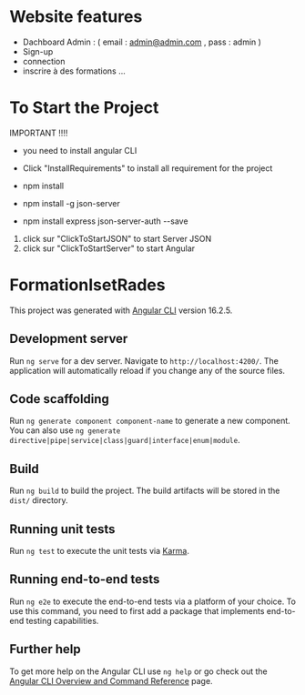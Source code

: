 
# Website features

- Dachboard Admin : ( email : admin@admin.com , pass : admin )
- Sign-up
- connection
- inscrire à des formations
...

# To Start the Project

IMPORTANT !!!!
- you need to install angular CLI
- Click "InstallRequirements" to install all requirement for the project

- npm install

- npm install -g json-server

- npm install express json-server-auth --save


1. click sur "ClickToStartJSON" to start Server JSON
2. click sur "ClickToStartServer" to start Angular


# FormationIsetRades

This project was generated with [Angular CLI](https://github.com/angular/angular-cli) version 16.2.5.

## Development server

Run `ng serve` for a dev server. Navigate to `http://localhost:4200/`. The application will automatically reload if you change any of the source files.

## Code scaffolding

Run `ng generate component component-name` to generate a new component. You can also use `ng generate directive|pipe|service|class|guard|interface|enum|module`.

## Build

Run `ng build` to build the project. The build artifacts will be stored in the `dist/` directory.

## Running unit tests

Run `ng test` to execute the unit tests via [Karma](https://karma-runner.github.io).

## Running end-to-end tests

Run `ng e2e` to execute the end-to-end tests via a platform of your choice. To use this command, you need to first add a package that implements end-to-end testing capabilities.

## Further help

To get more help on the Angular CLI use `ng help` or go check out the [Angular CLI Overview and Command Reference](https://angular.io/cli) page.
